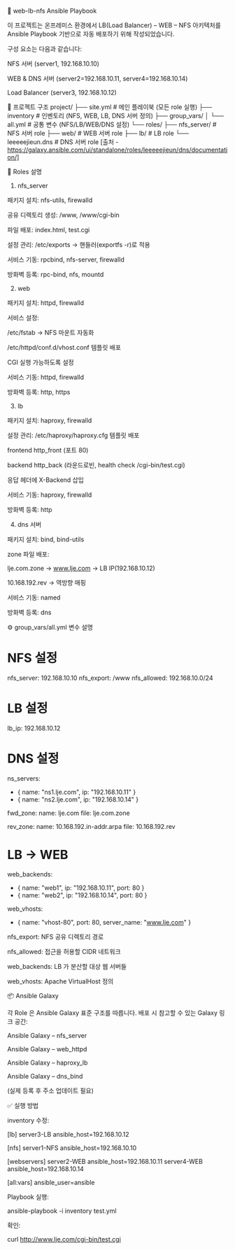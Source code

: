 📘 web-lb-nfs Ansible Playbook

이 프로젝트는 온프레미스 환경에서 LB(Load Balancer) – WEB – NFS 아키텍처를 Ansible Playbook 기반으로 자동 배포하기 위해 작성되었습니다.

구성 요소는 다음과 같습니다:

NFS 서버 (server1, 192.168.10.10)

WEB & DNS 서버 (server2=192.168.10.11, server4=192.168.10.14)

Load Balancer (server3, 192.168.10.12)

📂 프로젝트 구조
project/
├── site.yml                 # 메인 플레이북 (모든 role 실행)
├── inventory                # 인벤토리 (NFS, WEB, LB, DNS 서버 정의)
├── group_vars/
│   └── all.yml              # 공통 변수 (NFS/LB/WEB/DNS 설정)
└── roles/
    ├── nfs_server/          # NFS 서버 role
    ├── web/                 # WEB 서버 role
    ├── lb/                  # LB role
    └── leeeeejieun.dns      # DNS 서버 role [출처 - https://galaxy.ansible.com/ui/standalone/roles/leeeeejieun/dns/documentation/]

🚀 Roles 설명
1. nfs_server

패키지 설치: nfs-utils, firewalld

공유 디렉토리 생성: /www, /www/cgi-bin

파일 배포: index.html, test.cgi

설정 관리: /etc/exports → 핸들러(exportfs -r)로 적용

서비스 기동: rpcbind, nfs-server, firewalld

방화벽 등록: rpc-bind, nfs, mountd

2. web

패키지 설치: httpd, firewalld

서비스 설정:

/etc/fstab → NFS 마운트 자동화

/etc/httpd/conf.d/vhost.conf 템플릿 배포

CGI 실행 가능하도록 설정

서비스 기동: httpd, firewalld

방화벽 등록: http, https

3. lb

패키지 설치: haproxy, firewalld

설정 관리: /etc/haproxy/haproxy.cfg 템플릿 배포

frontend http_front (포트 80)

backend http_back (라운드로빈, health check /cgi-bin/test.cgi)

응답 헤더에 X-Backend 삽입

서비스 기동: haproxy, firewalld

방화벽 등록: http

4. dns 서버

패키지 설치: bind, bind-utils

zone 파일 배포:

lje.com.zone → www.lje.com
 → LB IP(192.168.10.12)

10.168.192.rev → 역방향 매핑

서비스 기동: named

방화벽 등록: dns

⚙️ group_vars/all.yml 변수 설명
# NFS 설정
nfs_server: 192.168.10.10
nfs_export: /www
nfs_allowed: 192.168.10.0/24

# LB 설정
lb_ip: 192.168.10.12

# DNS 설정
ns_servers:
  - { name: "ns1.lje.com", ip: "192.168.10.11" }
  - { name: "ns2.lje.com", ip: "192.168.10.14" }

fwd_zone:
  name: lje.com
  file: lje.com.zone

rev_zone:
  name: 10.168.192.in-addr.arpa
  file: 10.168.192.rev

# LB → WEB
web_backends:
  - { name: "web1", ip: "192.168.10.11", port: 80 }
  - { name: "web2", ip: "192.168.10.14", port: 80 }

web_vhosts:
  - { name: "vhost-80", port: 80, server_name: "www.lje.com" }


nfs_export: NFS 공유 디렉토리 경로

nfs_allowed: 접근을 허용할 CIDR 네트워크

web_backends: LB 가 분산할 대상 웹 서버들

web_vhosts: Apache VirtualHost 정의

📦 Ansible Galaxy

각 Role 은 Ansible Galaxy 표준 구조를 따릅니다.
배포 시 참고할 수 있는 Galaxy 링크 공간:

Ansible Galaxy – nfs_server

Ansible Galaxy – web_httpd

Ansible Galaxy – haproxy_lb

Ansible Galaxy – dns_bind

(실제 등록 후 주소 업데이트 필요)

✅ 실행 방법

inventory 수정:

[lb]
server3-LB ansible_host=192.168.10.12 


[nfs]
server1-NFS ansible_host=192.168.10.10 


[webservers]
server2-WEB ansible_host=192.168.10.11 
server4-WEB ansible_host=192.168.10.14


[all:vars]
ansible_user=ansible


Playbook 실행:

ansible-playbook -i inventory test.yml


확인:

curl http://www.lje.com/cgi-bin/test.cgi
